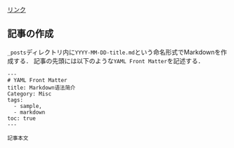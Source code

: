 
[リンク](https://nitou-kanazawa.github.io/Notebook/)


## 記事の作成

`_posts`ディレクトリ内に`YYYY-MM-DD-title.md`という命名形式でMarkdownを作成する．
記事の先頭には以下のような`YAML Front Matter`を記述する．

```
---
# YAML Front Matter
title: Markdown语法简介
Category: Misc
tags: 
  - sample, 
  - markdown
toc: true
---

記事本文
```
